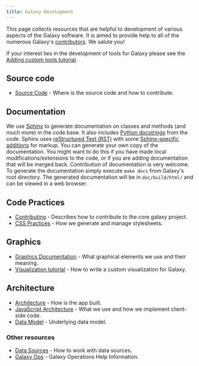 ```yaml
---
title: Galaxy Development
---
```


This page collects resources that are helpful to development of various aspects of the Galaxy software. It is aimed to provide help to all of the numerous Galaxy's [contributors](https://www.openhub.net/p/galaxybx). We salute you!

If your interest lies in the development of tools for Galaxy please see the [Adding custom tools tutorial](/admin/tools/add-tool-tutorial/).

## Source code

* [Source Code](/develop/source-code/) - Where is the source code and how to contribute.

## Documentation

We use [Sphinx](http://sphinx-doc.org/) to generate documentation on classes and methods (and much more) in the code base.  It also includes [Python docstrings](http://www.python.org/dev/peps/pep-0257/) from the code.
Sphinx uses [reStructured Text (RST)](http://sphinx-doc.org/rest.html) with some [Sphinx-specific additions](http://sphinx-doc.org/markup/index.html) for markup.
You can generate your own copy of the documentation. You might want to do this if you have made local modifications/extensions to the code, or if you are adding documentation that will be merged back.
Contribution of documentation is very welcome. To generate the documentation simply execute `make docs` from Galaxy's root directory. The generated documentation will be in `doc/build/html/` and can be viewed in a web browser.

<slot name="/develop/resources-api" />

## Code Practices

* [Contributing](https://github.com/galaxyproject/galaxy/blob/dev/CONTRIBUTING.md) - Describes how to contribute to the core galaxy project.
* [CSS Practices](/develop/css/) - How we generate and manage stylesheets.

## Graphics

* [Graphics Documentation](/develop/graphics/) - What graphical elements we use and their meaning.
* [Visualization tutorial](/develop/visualizations/) - How to write a custom visualization for Galaxy.

<slot name="/develop/resources-tools" />

## Architecture

* [Architecture](/develop/architecture/) - How is the app built.
* [JavaScript Architecture](/develop/jsa/) - What we use and how we implement client-side code.
* [Data Model](/admin/internals/data-model/) - Underlying data model.

### Other resources

* [Data Sources](/admin/internals/data-sources/) - How to work with data sources.
* [Galaxy Ops](/admin/internals/galaxy-ops/) - Galaxy Operations Help Information.

